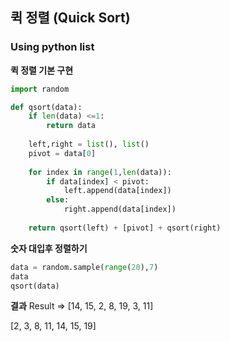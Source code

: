## 퀵 정렬 (Quick Sort)
### Using python list


**퀵 정렬 기본 구현**
```python
import random

def qsort(data):
    if len(data) <=1:
        return data
    
    left,right = list(), list()
    pivot = data[0]
    
    for index in range(1,len(data)):
        if data[index] < pivot:
            left.append(data[index])
        else:
            right.append(data[index])
            
    return qsort(left) + [pivot] + qsort(right)
```

**숫자 대입후 정렬하기**
```python
data = random.sample(range(20),7)
data
qsort(data)
```

**결과**
Result => [14, 15, 2, 8, 19, 3, 11]  

[2, 3, 8, 11, 14, 15, 19]  
 

